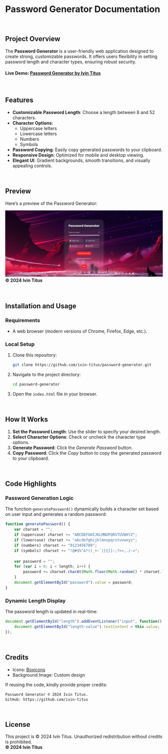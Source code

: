 # **Password Generator Documentation**  

<br>

## **Project Overview**  
The **Password Generator** is a user-friendly web application designed to create strong, customizable passwords. It offers users flexibility in setting password length and character types, ensuring robust security.  

#### **Live Demo: [Password Generator by Ivin Titus](https://password-generator-ivin.vercel.app/)**

<br>

## **Features** 
- **Customizable Password Length**: Choose a length between 8 and 52 characters.  
- **Character Options**:  
  - Uppercase letters  
  - Lowercase letters  
  - Numbers  
  - Symbols  
- **Password Copying**: Easily copy generated passwords to your clipboard.  
- **Responsive Design**: Optimized for mobile and desktop viewing.  
- **Elegant UI**: Gradient backgrounds, smooth transitions, and visually appealing controls.

<br>

## **Preview**  
Here’s a preview of the Password Generator:  

![Password Generator Preview](./files/demo.png)  
**&copy; 2024 Ivin Titus**

<br>

## **Installation and Usage**  

### Requirements  
- A web browser (modern versions of Chrome, Firefox, Edge, etc.).  

### Local Setup  
1. Clone this repository:  
   ```bash  
   git clone https://github.com/ivin-titus/password-generator.git  
   ```  
2. Navigate to the project directory:  
   ```bash  
   cd password-generator  
   ```  
3. Open the `index.html` file in your browser.  

<br>

## **How It Works**  

1. **Set the Password Length**: Use the slider to specify your desired length.  
2. **Select Character Options**: Check or uncheck the character type options.  
3. **Generate Password**: Click the *Generate Password* button.  
4. **Copy Password**: Click the *Copy* button to copy the generated password to your clipboard.  

<br>

## **Code Highlights**

### Password Generation Logic  
The function `generatePassword()` dynamically builds a character set based on user input and generates a random password:  
```javascript  
function generatePassword() {  
    var charset = "";  
    if (uppercase) charset += "ABCDEFGHIJKLMNOPQRSTUVWXYZ";  
    if (lowercase) charset += "abcdefghijklmnopqrstuvwxyz";  
    if (numbers) charset += "0123456789";  
    if (symbols) charset += "!@#$%^&*()_+~`|}{[]:;?><,./-=";  

    var password = "";  
    for (var i = 0; i < length; i++) {  
        password += charset.charAt(Math.floor(Math.random() * charset.length));  
    }  
    document.getElementById("password").value = password;  
}  
```  

### Dynamic Length Display  
The password length is updated in real-time:  
```javascript  
document.getElementById("length").addEventListener("input", function() {  
    document.getElementById("length-value").textContent = this.value;  
});  
```  

<br>

## **Credits**  
- Icons: [Boxicons](https://boxicons.com/)  
- Background Image: Custom design  

If reusing the code, kindly provide proper credits:  
```
Password Generator © 2024 Ivin Titus.  
GitHub: https://github.com/ivin-titus  
```  

<br>

## **License** 
This project is © 2024 Ivin Titus. Unauthorized redistribution without credits is prohibited.  
**&copy; 2024 Ivin Titus** 